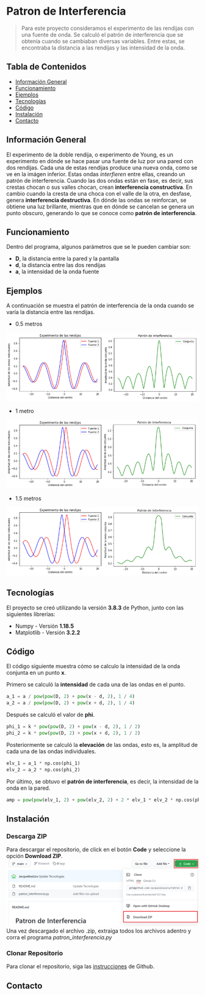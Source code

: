 # Patron de Interferencia
> Para este proyecto consideramos el experimento de las rendijas con una fuente de onda. Se calculó el patrón de interferencia que se obtenía cuando se cambiaban diversas variables. Entre estas, se encontraba la distancia a las rendijas y las intensidad de la onda.
## Tabla de Contenidos
* [Información General](#información-general)
* [Funcionamiento](#funcionamiento)
* [Ejemplos](#ejemplos)
* [Tecnologías](#tecnologías)
* [Código](#código)
* [Instalación](#instalación)
* [Contacto](#contacto)
## Información General
El experimento de la doble rendija, o experimento de Young, es un experimento en dónde se hace pasar una fuente de luz por una pared con dos rendijas. Cada una de estas rendijas produce una nueva onda, como se ve en la imágen inferior. Estas ondas *interfieren* entre ellas, creando un patrón de interferencia. Cuando las dos ondas están en fase, es decir, sus crestas chocan o sus valles chocan, crean **interferencia constructiva**. En cambio cuando la cresta de una choca con el valle de la otra, en desfase, genera **interferencia destructiva**. En dónde las ondas se reinforcan, se obtiene una luz brillante, mientras que en dónde se cancelan se genera un punto obscuro, generando lo que se conoce como **patrón de interferencia**.
## Funcionamiento
Dentro del programa, algunos parámetros que se le pueden cambiar son:
* **D**, la distancia entre la pared y la pantalla
* **d**, la distancia entre las dos rendijas
* **a**, la intensidad de la onda fuente
## Ejemplos
A continuación se muestra el patrón de interferencia de la onda cuando se varía la distancia entre las rendijas.
* 0.5 metros

![](./img/patron1.png)

* 1 metro

![](./img/patron2.png)

* 1.5 metros

![](./img/patron3.png)

## Tecnologías
El proyecto se creó utilizando la versión **3.8.3** de Python, junto con las siguientes librerías:
* Numpy      - Versión **1.18.5**
* Matplotlib - Versión **3.2.2**
## Código
El código siguiente muestra cómo se calculo la intensidad de la onda conjunta en un punto **x**.

Primero se calculó la **intensidad** de cada una de las ondas en el punto.
``` Python
a_1 = a / pow(pow(D, 2) + pow(x - d, 2), 1 / 4)
a_2 = a / pow(pow(D, 2) + pow(x + d, 2), 1 / 4)
```
Después se calculó el valor de **phi**.
``` Python
phi_1 = k * pow(pow(D, 2) + pow(x - d, 2), 1 / 2)
phi_2 = k * pow(pow(D, 2) + pow(x + d, 2), 1 / 2)
```
Posteriormente se calculó la **elevación** de las ondas, esto es, la amplitud de cada una de las ondas individuales.
``` Python
elv_1 = a_1 * np.cos(phi_1)
elv_2 = a_2 * np.cos(phi_2)
```
Por último, se obtuvo el **patrón de interferencia**, es decir, la intensidad de la onda en la pared.
``` Python
amp = pow(pow(elv_1, 2) + pow(elv_2, 2) + 2 * elv_1 * elv_2 * np.cos(phi_1 - phi_2), 1 / 2)
```
## Instalación
### Descarga ZIP
Para descargar el repositorio, de click en el botón **Code** y seleccione la opción **Download ZIP**. ![](./img/descarga.png)
Una vez descargado el archivo .zip, extraiga todos los archivos adentro y corra el programa *patron_interferencia.py*
### Clonar Repositorio
Para clonar el repositorio, siga las [instrucciones](https://docs.github.com/en/github/creating-cloning-and-archiving-repositories/cloning-a-repository#:~:text=%20Cloning%20an%20empty%20repository%20%201%20On,and%20then%20paste%20the%20URL%20you...%20More) de Github.
## Contacto
